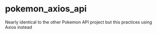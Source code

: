 # pokemon_axios_api
Nearly identical to the other Pokemon API project but this practices using Axios instead
